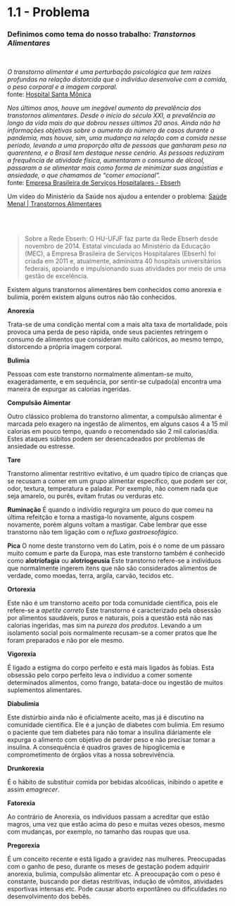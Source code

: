# 1.1 - Problema
### Definimos como tema do nosso trabalho: *Transtornos Alimentares*
<br>

*O transtorno alimentar é uma perturbação psicológica que tem raízes profundas na relação distorcida que o indivíduo desenvolve com a comida, o peso corporal e a imagem corporal.* 
<br>fonte: [Hospital Santa Mônica](https://hospitalsantamonica.com.br/saude-mental/transtorno-alimentar/)

*Nos últimos anos, houve um inegável aumento da prevalência dos transtornos alimentares. Desde o início do século XXI, a prevalência ao longo da vida mais do que dobrou nesses últimos 20 anos. Ainda não há informações objetivas sobre o aumento do número de casos durante a pandemia, mas houve, sim, uma mudança na relação com a comida nesse período, levando a uma proporção alta de pessoas que ganharam peso na quarentena, e o Brasil tem destaque nesse cenário. As pessoas reduziram a frequência de atividade física, aumentaram o consumo de álcool, passaram a se alimentar mais como forma de minimizar suas angústias e ansiedade, o que chamamos de “comer emocional”.*
<br>fonte: [Empresa Brasileira de Serviços Hospitalares - Ebserh](https://www.gov.br/ebserh/pt-br/comunicacao/noticias/especialista-da-rede-ebserh-mec-explica-a-relacao-entre-saude-mental-e-transtornos-alimentares)

Um vídeo do Ministério da Saúde nos ajudou a entender o problema: [Saúde Menal | Transtornos Alimentares](https://www.youtube.com/watch?v=HANYTI0kRMQ)

<br><br>
>Sobre a Rede Ebserh:
O HU-UFJF faz parte da Rede Ebserh desde novembro de 2014. Estatal vinculada ao Ministério da Educação (MEC), a Empresa Brasileira de Serviços Hospitalares (Ebserh) foi criada em 2011 e, atualmente, administra 40 hospitais universitários federais, apoiando e impulsionando suas atividades por meio de uma gestão de excelência.

Existem alguns transtornos alimentáres bem conhecidos como anorexia e bulimia, porém existem alguns outros não tão conhecidos.

**Anorexia**

Trata-se de uma condição mental com a mais alta taxa de mortalidade, pois provoca uma perda de peso rápida, onde seus pacientes retringem o consumo de alimentos que consideram muito calóricos, ao mesmo tempo, distorcendo a própria imagem corporal.

**Bulimia**

Pessoas com este transtorno normalmente alimentam-se muito, exageradamente, e em sequência, por sentir-se culpado(a) encontra uma maneira de expurgar as calorias ingeridas.

**Compulsão Aimentar**

Outro clássico problema do transtorno alimentar, a compulsão alimentar é marcada pelo exagero na ingestão de alimentos, em alguns casos 4 a 15 mil calorias em pouco tempo, quando o recomendado são 2 mil calorias/dia. Estes ataques súbitos podem ser desencadeados por problemas de ansiedade ou estresse.

**Tare**

Transtorno alimentar restritivo evitativo, é um quadro típico de crianças que se recusam a comer em um grupo alimentar específico, que podem ser cor, odor, textura, temperatura e paladar. Por exemplo, não comem nada que seja amarelo, ou purês, evitam frutas ou verduras etc.

**Ruminação**
É quando o indivídio regurgira um pouco do que comeu na última refeitção e torna a mastiga-lo novamente, alguns cospem novamente, porém alguns voltam a mastigar. Cabe lembrar que esse transtorno não tem ligação com o *refluxo gastroesofágico*.

**Pica**
O nome deste transtorno vem do Latim, pois é o nome de um pássaro muito comum e parte da Europa, mas este transtorno também é conhecido como **alotriofagia** ou **alotriogeusia** Este transtorno refere-se a indivíduos que normalmente ingerem itens que não são considerados alimentos de verdade, como moedas, terra, argila, carvão, tecidos etc.

**Ortorexia**

Este não é um transtorno aceito por toda comunidade científica, pois ele refere-se a *apetite correto* Este transtorno é caracterizado pela obsessão por alimentos saudáveis, puros e naturais, pois a questão está não nas calorias ingeridas, mas sim na *pureza dos produtos*. Levando a um isolamento social pois normalmente recusam-se a comer pratos que lhe foram preparados e não por ele mesmo.

**Vigorexia**

É ligado a estígma do corpo perfeito e está mais ligados às fobias. Esta obsessão pelo corpo perfeito leva o indivíduo a comer somente determinados alimentos, como frango, batata-doce ou ingestão de muitos suplementos alimentares.

**Diabulimia**

Este distúrbio ainda não é oficialmente aceito, mas já é discutino na comunidade científica. Ele é a junção de diabetes com bulimia. Em resumo o paciente que tem diabetes para não tomar a insulina diáriamente ele expurga o alimento com objetivo de perder peso e não precisar tomar a insulina. A consequência é quadros graves de hipoglicemia e comprometimento de órgãos vitas a nossa sobrevivência.

**Drunkorexia**

É o hábito de substituir comida por bebidas alcoólicas, inibindo o apetite e assim *emagrecer*.

**Fatorexia**

Ao contrário de Anorexia, os indivíduos passam a acreditar que estão magros, uma vez que estão acima do peso e muitas vezes obesos, mesmo com mudanças, por exemplo, no tamanho das roupas que usa.

**Pregorexia**

É um conceito recente e está ligado a gravidez nas mulheres. Preocupadas com o ganho de peso, durante os meses de gestação podem adquirir anorexia, bulimia, compulsão alimentar etc. A preocupação com o peso é constante, buscando por dietas restritivas, indução de vômitos, atividades esportivas intensas etc. Pode causar aborto expontâneo ou dificuldades no desenvolvimento dos bebês.
